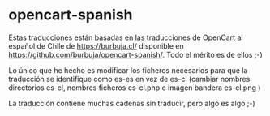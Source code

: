 opencart-spanish
================

Estas traducciones están basadas en las traducciones de OpenCart al español de Chile de https://burbuja.cl/ disponible en https://github.com/burbuja/opencart-spanish/. Todo el mérito es de ellos ;-)

Lo único que he hecho es modificar los ficheros necesarios para que la traducción se identifique como es-es en vez de es-cl (cambiar nombres directorios es-cl, nombres ficheros es-cl.php e imagen bandera es-cl.png )

La traducción contiene muchas cadenas sin traducir, pero algo es algo ;-)
